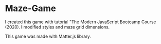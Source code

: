 # Maze-Game

I created this game with tutorial "The Modern JavaScript Bootcamp Course (2020).
I modified styles and maze grid dimensions.

This game was made with Matter.js library.
